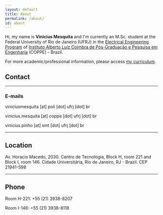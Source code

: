 ```yaml
---
layout: default
title: About
permalink: /about/
id: about
---
```


Hi, my name is **Vinicius Mesquita** and I'm currently an M.Sc. student at the Federal University of Rio de Janeiro (UFRJ) in the [Electrical Engineering Program](http://www.pee.ufrj.br) of [Instituto Alberto Luiz Coimbra de Pós-Graduação e Pesquisa em Engenharia](http://coppe.ufrj.br) (COPPE) - Brazil.


For more academic/professional information, please access [my curriculum](/cv).


## Contact
---
### E-mails
viniciusmesquita [at] poli [dot] ufrj [dot] br

vinicius.mesquita [at] coppe [dot] ufrj [dot] br

vinicius.pinho [at] smt [dot] ufrj [dot] br

---
## Location

Av. Horacio Macedo, 2030. Centro de Tecnologia, Block H, room 221 and Block I, room 146. Cidade Universitária, Rio de Janeiro, RJ - Brazil. CEP 21941-598

---
## Phone
Room H-221: +55 (21) 3938-8207

Room I-146: +55 (21) 3938-8118
